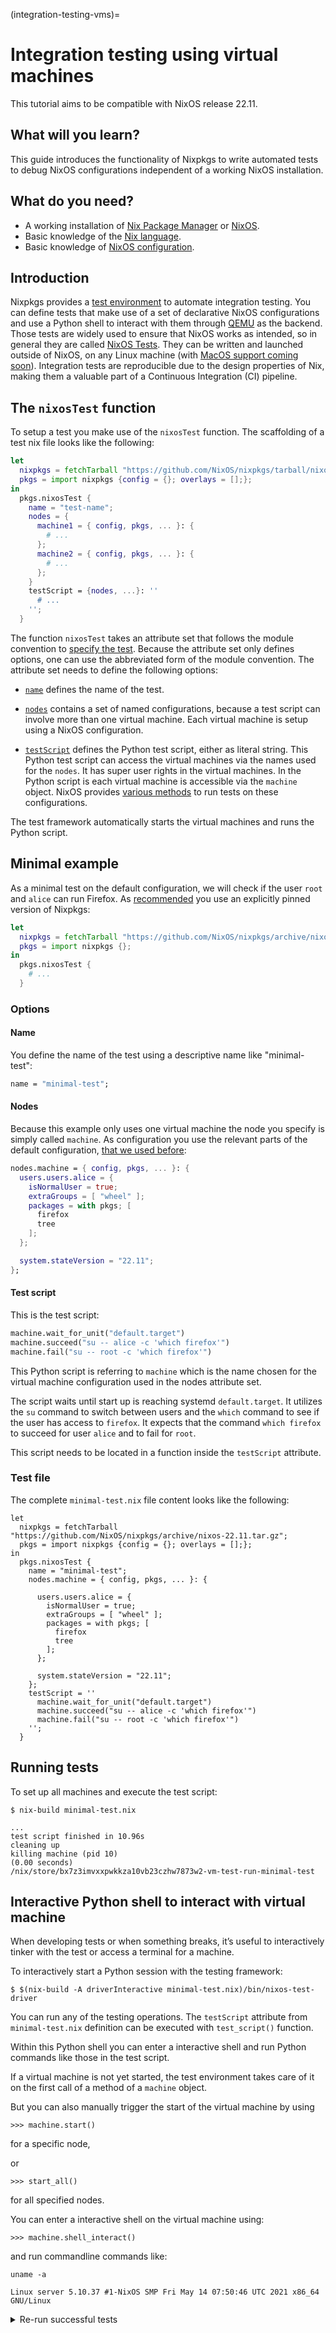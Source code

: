 (integration-testing-vms)=

# Integration testing using virtual machines

This tutorial aims to be compatible with NixOS release 22.11.

## What will you learn?

This guide introduces the functionality of Nixpkgs to write automated tests to debug NixOS configurations independent of a working NixOS installation.

## What do you need?

- A working installation of [Nix Package Manager](https://nixos.org/manual/nix/stable/installation/installation.html) or [NixOS](https://nixos.org/manual/nixos/stable/index.html#sec-installation).
- Basic knowledge of the [Nix language](https://nixos.org/manual/nix/stable/language/index.html).
- Basic knowledge of [NixOS configuration](<nixos-vms>).

## Introduction

Nixpkgs provides a [test environment](https://nixos.org/manual/nixos/stable/index.html#sec-nixos-tests) to automate integration testing.
You can define tests that make use of a set of declarative NixOS configurations and use a Python shell to interact with them through [QEMU](https://www.qemu.org/) as the backend.
Those tests are widely used to ensure that NixOS works as intended, so in general they are called [NixOS Tests](https://nixos.org/manual/nixos/stable/index.html#sec-nixos-tests).
They can be written and launched outside of NixOS, on any Linux machine (with [MacOS support coming soon](https://github.com/NixOS/nixpkgs/issues/108984)).
Integration tests are reproducible due to the design properties of Nix, making them a valuable part of a Continuous Integration (CI) pipeline.

## The `nixosTest` function

To setup a test you make use of the `nixosTest` function.
The scaffolding of a test nix file looks like the following:

```nix
let
  nixpkgs = fetchTarball "https://github.com/NixOS/nixpkgs/tarball/nixos-22.11";
  pkgs = import nixpkgs {config = {}; overlays = [];};
in
  pkgs.nixosTest {
    name = "test-name";
    nodes = {
      machine1 = { config, pkgs, ... }: {
        # ...
      };
      machine2 = { config, pkgs, ... }: {
        # ...
      };
    }
    testScript = {nodes, ...}: ''
      # ...
    '';
  }
```

The function `nixosTest` takes an attribute set that follows the module convention to [specify the test](https://nixos.org/manual/nixos/stable/index.html#sec-test-options-reference).
Because the attribute set only defines options, one can use the abbreviated form of the module convention.
The attribute set needs to define the following options:

- [`name`](https://nixos.org/manual/nixos/stable/index.html#test-opt-name) defines the name of the test.

- [`nodes`](https://nixos.org/manual/nixos/stable/index.html#test-opt-nodes) contains a set of named configurations, because a test script can involve more than one virtual machine.
Each virtual machine is setup using a NixOS configuration.

- [`testScript`](https://nixos.org/manual/nixos/stable/index.html#test-opt-testScript) defines the Python test script, either as literal string.
  This Python test script can access the virtual machines via the names used for the `nodes`.
  It has super user rights in the virtual machines.
  In the Python script is each virtual machine is accessible via the `machine` object.
  NixOS provides [various methods](https://nixos.org/manual/nixos/stable/index.html#ssec-machine-objects) to run tests on these configurations.

The test framework automatically starts the virtual machines and runs the Python script.

## Minimal example

As a minimal test on the default configuration, we will check if the user `root` and `alice` can run Firefox.
As [recommended](<ref-pinning-nixpkgs>) you use an explicitly pinned version of Nixpkgs:

```nix
let
  nixpkgs = fetchTarball "https://github.com/NixOS/nixpkgs/archive/nixos-22.11.tar.gz";
  pkgs = import nixpkgs {};
in
  pkgs.nixosTest {
    # ...
  }
```

### Options

#### Name

You define the name of the test using a descriptive name like "minimal-test":

```nix
name = "minimal-test";
```

#### Nodes

Because this example only uses one virtual machine the node you specify is simply called `machine`.
As configuration you use the relevant parts of the default configuration, [that we used before](<nixos-vms>):

```nix
nodes.machine = { config, pkgs, ... }: {
  users.users.alice = {
    isNormalUser = true;
    extraGroups = [ "wheel" ];
    packages = with pkgs; [
      firefox
      tree
    ];
  };

  system.stateVersion = "22.11";
};
```

#### Test script

This is the test script:

```python
machine.wait_for_unit("default.target")
machine.succeed("su -- alice -c 'which firefox'")
machine.fail("su -- root -c 'which firefox'")
```

This Python script is referring to `machine` which is the name chosen for the virtual machine configuration used in the nodes attribute set.

The script waits until start up is reaching systemd `default.target`.
It utilizes the `su` command to switch between users and the `which` command to see if the user has access to `firefox`.
It expects that the command `which firefox` to succeed for user `alice` and to fail for `root`.

This script needs to be located in a function inside the `testScript` attribute.

### Test file

The complete `minimal-test.nix` file content looks like the following:

```{code-block}
let
  nixpkgs = fetchTarball "https://github.com/NixOS/nixpkgs/archive/nixos-22.11.tar.gz";
  pkgs = import nixpkgs {config = {}; overlays = [];};
in
  pkgs.nixosTest {
    name = "minimal-test";
    nodes.machine = { config, pkgs, ... }: {

      users.users.alice = {
        isNormalUser = true;
        extraGroups = [ "wheel" ];
        packages = with pkgs; [
          firefox
          tree
        ];
      };

      system.stateVersion = "22.11";
    };
    testScript = ''
      machine.wait_for_unit("default.target")
      machine.succeed("su -- alice -c 'which firefox'")
      machine.fail("su -- root -c 'which firefox'")
    '';
  }
```

## Running tests

To set up all machines and execute the test script:

```shell-session
$ nix-build minimal-test.nix
```


    ...
    test script finished in 10.96s
    cleaning up
    killing machine (pid 10)
    (0.00 seconds)
    /nix/store/bx7z3imvxxpwkkza10vb23czhw7873w2-vm-test-run-minimal-test


## Interactive Python shell to interact with virtual machine

When developing tests or when something breaks, it’s useful to interactively tinker with the test or access a terminal for a machine.

To interactively start a Python session with the testing framework:

```shell-session
$ $(nix-build -A driverInteractive minimal-test.nix)/bin/nixos-test-driver
```

You can run any of the testing operations.
The `testScript` attribute from `minimal-test.nix` definition can be executed with `test_script()` function.

Within this Python shell you can enter a interactive shell and run Python commands like those in the test script.

If a virtual machine is not yet started, the test environment takes care of it on the first call of a method of a `machine` object.

But you can also manually trigger the start of the virtual machine by using

```shell-session
>>> machine.start()
```
for a specific node,

or

```shell-session
>>> start_all()
```
for all specified nodes.

You can enter a interactive shell on the virtual machine using:

```shell-session
>>> machine.shell_interact()
```

and run commandline commands like:

```shell-session
uname -a
```

    Linux server 5.10.37 #1-NixOS SMP Fri May 14 07:50:46 UTC 2021 x86_64 GNU/Linux


<details><summary> Re-run successful tests </summary>

<!-- i think this section became relevant to me simply to test the example. maybe more important is to mention how to get test results (like logs etc) -->

Because test results are kept in the Nix store, a successful test is cached.
This means that Nix will not run the test a second time as long as the test setup (node configuration and test script) stays semantically the same.
Therefore, to run a test again, one needs to remove the result.

If you would try to delete the result using the symbolic link, you will get the following error:

```shell-session
nix-store --delete ./result
```


    finding garbage collector roots...
    0 store paths deleted, 0.00 MiB freed
    error: Cannot delete path '/nix/store/4klj06bsilkqkn6h2sia8dcsi72wbcfl-vm-test-run-unnamed' since it is still alive. To find out why, use: nix-store --query --roots


Instead, remove the symbolic link and only then remove the cached result:

```shell-session
rm ./result
nix-store --delete /nix/store/4klj06bsilkqkn6h2sia8dcsi72wbcfl-vm-test-run-unnamed
```

This can be also done with one command:

```shell-session
result=$(readlink -f ./result) rm ./result && nix-store --delete $result
```
<details>

## Tests that need multiple virtual machines

Tests can utilize multiple virtual machines.

This example uses the use-case of a REST interface to a Postgres database.
The following example Nix expression is adapted from [How to use NixOS for lightweight integration tests](https://www.haskellforall.com/2020/11/how-to-use-nixos-for-lightweight.html).

This tutorial follows [PostgREST tutorial](https://postgrest.org/en/stable/tutorials/tut0.html), a generic [RESTful API](https://restfulapi.net/) for PostgreSQL.

If you skim over the official tutorial, you'll notice there's quite a bit of setup in order to test if all the steps work.

The setup includes:

- A virtual machine named `server` running postgreSQL and postgREST.
- A virtual machine named `client` running HTTP client queries using `curl`.
- A `testScript` orchestrating testing logic between `client` and `server`.

<!-- Because some of the needed packages of this example are broken in 22.11 release this example uses a specific revision of nixpkgs.
Additionally this example shows the value of [pinning](<ref-pinning-nixpkgs>) a test to a specific revision of `nixpkgs`.
Tests that make use of nixpkgs versions before 22.11 need to choose names that do not contain whitespaces.-->

The complete `postgrest.nix` file looks like the following:

```{code-block}
let
  # Pin nixpkgs, see pinning tutorial for more details
  nixpkgs = fetchTarball "https://github.com/NixOS/nixpkgs/archive/0f8f64b54ed07966b83db2f20c888d5e035012ef.tar.gz";
  pkgs = import nixpkgs {config = {}; overlays = [];};

  # Single source of truth for all tutorial constants
  database      = "postgres";
  schema        = "api";
  table         = "todos";
  username      = "authenticator";
  password      = "mysecretpassword";
  webRole       = "web_anon";
  postgrestPort = 3000;

  # NixOS module shared between server and client
  sharedModule = {
    # Since it's common for CI not to have $DISPLAY available, you have to explicitly tell the tests "please don't expect any screen available"
    virtualisation.graphics = false;
  };

in 
  pkgs.nixosTest {
    # NixOS tests are run inside a virtual machine, and here you specify system of the machine.
    system = "x86_64-linux";
    name = "postgres-test";
    nodes = {
      server = { config, pkgs, ... }: {
        imports = [ sharedModule ];

        networking.firewall.allowedTCPPorts = [ postgrestPort ];

        services.postgresql = {
          enable = true;

          initialScript = pkgs.writeText "initialScript.sql" ''
            create schema ${schema};

            create table ${schema}.${table} (
                id serial primary key,
                done boolean not null default false,
                task text not null,
                due timestamptz
            );

            insert into ${schema}.${table} (task) values ('finish tutorial 0'), ('pat self on back');

            create role ${webRole} nologin;
            grant usage on schema ${schema} to ${webRole};
            grant select on ${schema}.${table} to ${webRole};

            create role ${username} inherit login password '${password}';
            grant ${webRole} to ${username};
          '';
        };

        users = {
          mutableUsers = false;
          users = {
            # For ease of debugging the VM as the `root` user
            root.password = "";

            # Create a system user that matches the database user so that you
            # can use peer authentication. The tutorial defines a password,
            # but it's not necessary.
            "${username}".isSystemUser = true;
          };
        };

        systemd.services.postgrest = {
          wantedBy = [ "multi-user.target" ];
          after = [ "postgresql.service" ];
          script =
            let
              configuration = pkgs.writeText "tutorial.conf" ''
                  db-uri = "postgres://${username}:${password}@localhost:${toString config.services.postgresql.port}/${database}"
                  db-schema = "${schema}"
                  db-anon-role = "${username}"
              '';
            in "${pkgs.haskellPackages.postgrest}/bin/postgrest ${configuration}";
          serviceConfig.User = username;
        };
      };

      client = {
        imports = [ sharedModule ];
      };
    };

    # Disable linting for simpler debugging of the testScript
    skipLint = true;

    testScript = ''
      import json
      import sys

      start_all()

      server.wait_for_open_port(${toString postgrestPort})

      expected = [
          {"id": 1, "done": False, "task": "finish tutorial 0", "due": None},
          {"id": 2, "done": False, "task": "pat self on back", "due": None},
      ]

      actual = json.loads(
          client.succeed(
              "${pkgs.curl}/bin/curl http://server:${toString postgrestPort}/${table}"
          )
      )

      assert expected == actual, "table query returns expected content"
    '';
}
```

Unlike the previous example, the virtual machines need an expressive name to distinguish them.
For this example we choose `client` and `server`.

To set up all machines and execute the test script:

```shell-session
nix-build postgrest.nix
```

    ...
    test script finished in 10.96s
    cleaning up
    killing client (pid 10)
    killing server (pid 22)
    (0.00 seconds)
    /nix/store/bx7z3imvxxpwkkza10vb23czhw7873w2-vm-test-run-unnamed


to run the test run:

```shell-session
$ nix-build postgrest.nix
```

## Additional information regarding NixOS tests:
  - NixOS Tests section in [NixOS manual](https://nixos.org/manual/nixos/stable/index.html#sec-nixos-tests)
  - Running integration tests on CI requires hardware acceleration, which many CIs do not support.
    To run integration tests on [GitHub Actions](<github-actions>) see [how to disable hardware acceleration](https://github.com/cachix/install-nix-action#how-do-i-run-nixos-tests).
  - NixOS comes with a large set of tests that serve also as educational examples.
    A good inspiration is [Matrix bridging with an IRC](https://github.com/NixOS/nixpkgs/blob/master/nixos/tests/matrix/appservice-irc.nix).
  - [NixOS.wiki on  NixOS Testing library](https://nixos.wiki/wiki/NixOS_Testing_library) seems to be mostly outdated (last edit 05.11.2021)
